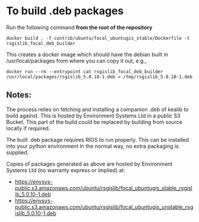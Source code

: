 # To build .deb packages

Run the following command **from the root of the repository**

`docker build . -f contrib/ubuntu/focal_ubuntugis_stable/Dockerfile -t rsgislib_focal_deb_builder`

This creates a docker image which should have the debian built in /usr/local/packages from where you can copy it out, e.g.,

`docker run --rm --entrypoint cat rsgislib_focal_deb_builder /usr/local/packages/rsgislib_5.0.10-1.deb > /tmp/rsgislib_5.0.10-1.deb`

## Notes:

The process relies on fetching and installing a companion .deb of kealib to build against. This is hosted by Environment Systems Ltd in a public S3 Bucket. This part of the build could be replaced by building from source locally if required.

The built .deb package requires RIOS to run properly. This can be installed into your python environment in the normal way, no extra packaging is supplied.

Copies of packages generated as above are hosted by Environment Systems Ltd (no warranty express or implied) at:

 - https://envsys-public.s3.amazonaws.com/ubuntu/rsgislib/focal_ubuntugis_stable_rsgislib_5.0.10-1.deb
 - https://envsys-public.s3.amazonaws.com/ubuntu/rsgislib/focal_ubuntugis_unstable_rsgislib_5.0.10-1.deb
